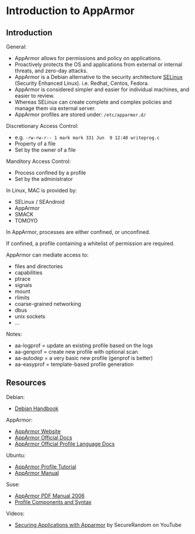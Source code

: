 # Introduction to AppArmor

## Introduction

General:
* AppArmor allows for permissions and policy on applications.
* Proactively protects the OS and applications from external or internal threats, and zero-day attacks.
* AppArmor is a Debian alternative to the security architecture [SELinux](https://www.redhat.com/en/topics/linux/what-is-selinux) (Security Enhanced Linux). i.e. Redhat, Centos, Fedora.
* AppArmor is considered simpler and easier for individual machines, and easier to review.
* Whereas SELinux can create complete and complex policies and manage them via external server.
* AppArmor profiles are stored under: `/etc/apparmor.d/`

Discretionary Access Control:
* e.g. `-rw-rw-r-- 1 mark mark 331 Jun  9 12:48 writeprog.c`
* Property of a file
* Set by the owner of a file

Manditory Access Control:
* Process confined by a profile
* Set by the administrator

In Linux, MAC is provided by:
* SELinux / SEAndroid
* AppArmor
* SMACK
* TOMOYO

In AppArmor, processes are either confined, or unconfined.

If confined, a profile containing a whitelist of permission are required.

AppArmor can mediate access to:
* files and directories
* capabilities
* ptrace
* signals
* mount
* rlimits
* coarse-grained networking
* dbus
* unix sockets
* ...

Notes:
* aa-logprof = update an existing profile based on the logs
* aa-genprof = create new profile with optional scan
* aa-autodep = a very basic new profile (genprof is better)
* aa-easyprof = template-based profile generation

## Resources

Debian:
* [Debian Handbook](https://debian-handbook.info/browse/stable/sect.apparmor.html)

AppArmor:
* [AppArmor Website](https://apparmor.net/)
* [AppArmor Official Docs](https://gitlab.com/apparmor/apparmor/-/wikis/Documentation)
* [AppArmor Official Profile Language Docs](https://gitlab.com/apparmor/apparmor/-/wikis/QuickProfileLanguage)

Ubuntu:
* [AppArmor Profile Tutorial](https://ubuntu.com/tutorials/beginning-apparmor-profile-development#1-overview)
* [AppArmor Manual](https://manpages.ubuntu.com/manpages/precise/en/man5/apparmor.d.5.html)

Suse:
* [AppArmor PDF Manual 2006](https://www.novell.com/documentation/apparmor/pdfdoc/apparmor2_admin/apparmor2_admin.pdf)
* [Profile Components and Syntax](https://documentation.suse.com/sles/15-SP1/html/SLES-all/cha-apparmor-profiles.html)

Videos:
* [Securing Applications with Apparmor](https://www.youtube.com/watch?v=0t-UZFBNyF0) by SecureRandom on YouTube

